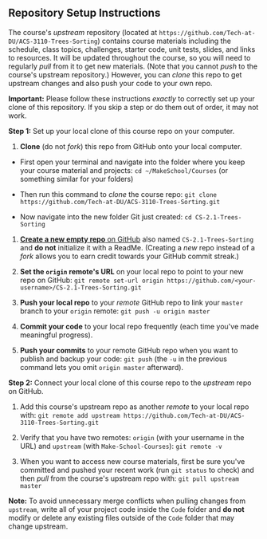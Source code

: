 ## Repository Setup Instructions

The course's *upstream* repository (located at `https://github.com/Tech-at-DU/ACS-3110-Trees-Sorting`) contains course materials including the schedule, class topics, challenges, starter code, unit tests, slides, and links to resources.
It will be updated throughout the course, so you will need to regularly *pull* from it to get new materials.
(Note that you cannot *push* to the course's upstream repository.)
However, you can *clone* this repo to get upstream changes and also push your code to your own repo.

**Important:**
Please follow these instructions *exactly* to correctly set up your clone of this repository. If you skip a step or do them out of order, it may not work.

**Step 1:**
Set up your local clone of this course repo on your computer.

1. **Clone** (do not *fork*) this repo from GitHub onto your local computer.

  - First open your terminal and navigate into the folder where you keep your course material and projects:
  `cd ~/MakeSchool/Courses` (or something similar for your folders)

  - Then run this command to *clone* the course repo:
  `git clone https://github.com/Tech-at-DU/ACS-3110-Trees-Sorting.git`

  - Now navigate into the new folder Git just created:
  `cd CS-2.1-Trees-Sorting`

1. [**Create a new empty repo** on GitHub](https://github.com/new) also named `CS-2.1-Trees-Sorting` and **do not** initialize it with a ReadMe. (Creating a *new* repo instead of a *fork* allows you to earn credit towards your GitHub commit streak.)

1. **Set the `origin` remote's URL** on your local repo to point to your new repo on GitHub:
`git remote set-url origin https://github.com/<your-username>/CS-2.1-Trees-Sorting.git`

1. **Push your local repo** to your *remote* GitHub repo to link your `master` branch to your `origin` remote:
`git push -u origin master`

1. **Commit your code** to your local repo frequently (each time you've made meaningful progress).

1. **Push your commits** to your remote GitHub repo when you want to publish and backup your code:
`git push` (the `-u` in the previous command lets you omit `origin master` afterward).

**Step 2:**
Connect your local clone of this course repo to the *upstream* repo on GitHub.

1. Add this course's upstream repo as another *remote* to your local repo with:
`git remote add upstream https://github.com/Tech-at-DU/ACS-3110-Trees-Sorting.git`

1. Verify that you have two remotes: `origin` (with your username in the URL) and `upstream` (with `Make-School-Courses`):
`git remote -v`

1. When you want to access new course materials, first be sure you've committed and pushed your recent work (run `git status` to check) and then *pull* from the course's upstream repo with:
`git pull upstream master`

**Note:**
To avoid unnecessary merge conflicts when pulling changes from `upstream`, write all of your project code inside the `Code` folder and **do not** modify or delete any existing files outside of the `Code` folder that may change upstream.
